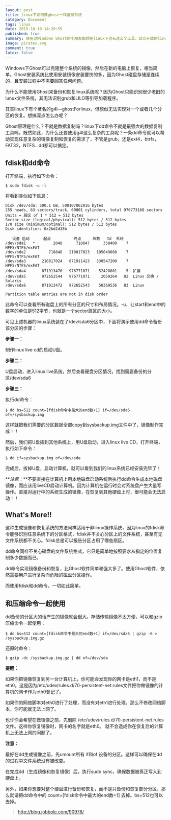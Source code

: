 ```yaml
---
layout: post
title: linux下如何像ghost一样备份系统
category: Document
tags: linux
date: 2015-10-10 14:29:55
published: true
summary: 使用过Windows Ghost的小朋友都想在linux下也有这么个工具，其实开放的linux下有多种实现方案，本文介绍一种使用dd命令的方法。
image: pirates.svg
comment: true
latex: false
---
```


Windows下Ghost可以克隆整个系统的镜像，然后在新的电脑上恢复，相当简单。Ghost安装系统比使用安装镜像安装要快的多，因为Ghost磁盘存储是连续的，且安装过程中不需要回答任何问题。

为什么不能使用Ghost来备份和恢复linux系统呢？因为Ghost只能识别很少老旧的lunux文件系统，其无法识别grub和LILO等引导加载程序。

其实linux下有个著名的g4l—ghostForlinux，但貌似无法实现对一个或者几个分区的恢复。想搞深点怎么办呢？

Ghost原理是什么？不就是数据复制吗？linux下dd命令不就是最强大的数据复制工具吗。既然如此，为什么还要使用g4l这么复杂的工具呢？一条dd命令就可以帮助实现任意复杂的镜像复制和恢复的需求了，不管是grub，还是ext4，btrfs，FAT32，NTFS…dd都可以搞定。

## fdisk和dd命令

打开终端，执行如下命令：

```
$ sudo fdisk -u -l
```

将看到类似如下信息：

```
Disk /dev/sda: 500.1 GB, 500107862016 bytes
255 heads, 63 sectors/track, 60801 cylinders, total 976773168 sectors
Units = 扇区 of 1 * 512 = 512 bytes
Sector size (logical/physical): 512 bytes / 512 bytes
I/O size (minimum/optimal): 512 bytes / 512 bytes
Disk identifier: 0x2bd2d38b

   设备 启动      起点          终点     块数   Id  系统
/dev/sda1   *        2048      718847      358400    7  HPFS/NTFS/exFAT
/dev/sda2          718848   210817023   105049088    7  HPFS/NTFS/exFAT
/dev/sda3       210817024   871911423   330547200    7  HPFS/NTFS/exFAT
/dev/sda4       871913470   976771071    52428801    5  扩展
/dev/sda5       972652544   976771071     2059264   82  Linux 交换 / Solaris
/dev/sda6       871913472   972652543    50369536   83  Linux

Partition table entries are not in disk order
```

此命令可以查看所有磁盘上的所有分区的尺寸和布局情况。-u，让start和end中的数字的单位是512字节，也就是一个sector扇区的大小。

可见上述机器的linux系统装在了/dev/sda6分区中，下面将演示使用dd命令备份该分区的步骤：

**步骤一：**

制作linux live cd的启动U盘。

**步骤二：**

U盘启动，进入linux live系统，然后查看硬盘分区情况，找到需要备份的分区/dev/sda6

**步骤三：**

执行dd命令：

```
$ dd bs=512 count=[fdisk命令中最大的end数+1] if=/dev/sda6 of=/sysbackup.img
```

这样就把我们需要的分区数据全部copy到sysbackup.img文件中了，镜像制作完成！！

然后，我们把U盘插到其他系统上，用U盘启动，进入linux live CD，打开终端，执行如下命令：

```
$ dd if=sysbackup.img of=/dev/sda
```

完成后，拔掉U盘，启动计算机，就可以看到我们的linux系统已经安装完毕了！

**_注意：_**不要直接在计算机上用本地磁盘启动系统后执行dd命令生成本地磁盘镜像，而应该用liveCD启动计算机。因为计算机在运行时会对系统盘产生大量写操作。直接对运行中的系统生成的镜像，在恢复到其他硬盘上时，很可能会无法启动！！

## What's More!!

这种生成镜像和恢复系统的方法同样适用于非linux操作系统，因为linux的fdisk命令能够识别任意系统下的分区格式，fdisk并不关心分区上的文件系统，甚至有无文件系统都不关心。fdisk总是可以报告分区占用了哪些扇区。

dd命令同样不关心磁盘的文件系统格式，它只是简单地按照要求从指定的位置复制多少数据而已。

dd命令实现镜像备份和恢复，比Ghost软件简单和强大多了。使用Ghost软件，依然需要用户进行复杂而危险的磁盘分区操作。

而使用fdisk和dd命令，一切如此简单。

## 和压缩命令一起使用

dd备份的分区大的话产生的镜像就会很大。存储传输镜像不太方便，可以和gzip压缩命令一起使用：

```
$ dd bs=512 count=[fdisk命令中最大的end数+1] if=/dev/sda6 | gzip -6 > /sysbackup.img.gz
```

还原时命令：

```
$ gzip -dc /sysbackup.img.gz | dd of=/dev/sda
```

**提醒：**

如果你把镜像恢复到另一台计算机上，你可能会发现你的网卡是eth1，而不是eth0。这是因为/etc/udev/rules.d/70-persistent-net.rules文件把你做镜像的计算机的网卡作为eth0登记了。

如果你的网络脚本对eth0进行了处理，而没有对eth1进行处理，那么不修改网络脚本，你可能就无法上网了。

也许你会希望在做镜像之前，先删除 /etc/udev/rules.d/70-persistent-net.rules 文件。这样你恢复镜像时，网卡的名字就是eth0。   就不会造成你在恢复后的计算机上无法上网的问题了。

**注意：**

最好在dd生成镜像之前，先umount所有 if和of 设备的分区。这样可以确保在dd的过程中文件系统没有被改变。

在完成dd（生成镜像和恢复镜像）后，执行sudo sync，确保数据被真正写入到硬盘上。

另外，如果你想要对整个硬盘进行备份和恢复，而不是只备份和恢复部分分区，那么就请把dd命令中的 count=[fdisk命令中最大的end数+1]   去掉。bs=512也可以去掉。

> http://blog.jobbole.com/90978/
